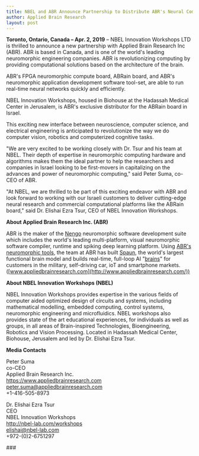```yaml
---
title: NBEL and ABR Announce Partnership to Distribute ABR's Neural Computing Board in Israel
author: Applied Brain Research
layout: post
---
```


**Toronto, Ontario, Canada – Apr. 2, 2019** –
NBEL Innovation Workshops LTD is thrilled to announce
a new partnership with Applied Brain Research Inc (ABR).
ABR is based in Canada, and is one of the
world's leading neuromorphic engineering companies. ABR is
revolutionizing computing by providing computational solutions based
on the architecture of the brain.

ABR's FPGA neuromorphic compute board, ABRain board, and
ABR's neuromorphic application development software tool-set,
are able to run real-time neural networks quickly and efficiently.

NBEL Innovation Workshops, housed in Biohouse at the
Hadassah Medical Center in Jerusalem, is ABR's exclusive distributor
for the ABRain board in Israel.

This exciting new interface between neuroscience, computer science,
and electrical engineering is anticipated to revolutionize
the way we do computer vision, robotics and computerized cognitive tasks.

"We are very excited to be working closely with Dr. Tsur and his
team at NBEL. Their depth of expertise in neuromorphic computing
hardware and algorithms makes them the ideal partner to help
the researchers and companies in Israel looking to be first-movers
in capitalizing on the advances and power of neuromorphic computing,"
said Peter Suma, co-CEO of ABR.

"At NBEL, we are thrilled to be part of this exciting endeavor
with ABR and look forward to working with our Israeli customers
to deliver cutting-edge neural research and commercial
computational platforms like the ABRain board," said
Dr. Elishai Ezra Tsur, CEO of NBEL Innovation Workshops.

**About Applied Brain Research Inc. (ABR)**

ABR is the maker of the [Nengo](http://nengo.ai/)
neuromorphic software development suite
which includes the world's leading multi-platform,
visual neuromorphic software compiler, runtime
and spiking deep learning platform.
Using [ABR's neuromorphic tools](https://appliedbrainresearch.com/products/),
the team at ABR has built
[Spaun](https://appliedbrainresearch.com/research/#spaun),
the world's largest functional brain model
and builds real-time, full-loop AI
"[brains](https://appliedbrainresearch.com/services/)"
for customers in the military, self-driving car,
ioT and smartphone markets.
([www.appliedbrainresearch.com](http://www.appliedbrainresearch.com/))

**About NBEL Innovation Workshops (NBEL)**

NBEL Innovation Workshops provides expertise
in the various fields of computer aided optimized
design of circuits and systems, including mathematical modelling,
embedded computing, control systems, neuromorphic engineering
and microfluidics. NBEL workshops also provides state of the art
educational experiences, for individuals as well as groups,
in all areas of Brain-inspired Technologies, Bioengineering,
Robotics and Vision Processing.
Located in Hadassah Medical Center, Biohouse, Jerusalem
and led by Dr. Elishai Ezra Tsur.

**Media Contacts**

Peter Suma<br>
co-CEO<br>
Applied Brain Research Inc.<br>
https://www.appliedbrainresearch.com<br>
peter.suma@appliedbrainresearch.com<br>
+1-416-505-8973

Dr. Elishai Ezra Tsur<br>
CEO<br>
NBEL Innovation Workshops<br>
http://nbel-lab.com/workshops<br>
elishai@nbel-lab.com<br>
+972-(0)2-6751297

\#\#\#
